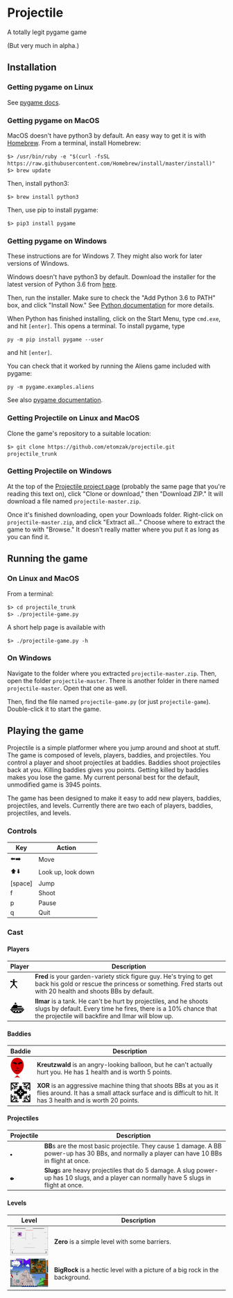 # Projectile

A totally legit pygame game

(But very much in alpha.)

## Installation

### Getting pygame on Linux

See [pygame docs](http://www.pygame.org/wiki/GettingStarted).

### Getting pygame on MacOS

MacOS doesn't have python3 by default. An easy way to get it is with
[Homebrew](https://brew.sh/). From a terminal, install Homebrew:

```
$> /usr/bin/ruby -e "$(curl -fsSL https://raw.githubusercontent.com/Homebrew/install/master/install)"
$> brew update
```

Then, install python3:

```
$> brew install python3
```

Then, use pip to install pygame:

```
$> pip3 install pygame
```

### Getting pygame on Windows

These instructions are for Windows 7.
They might also work for later versions of Windows.

Windows doesn't have python3 by default.
Download the installer for the latest version of Python 3.6 from [here](https://www.python.org/downloads/).

Then, run the installer.
Make sure to check the "Add Python 3.6 to PATH" box, and click "Install Now."
See [Python documentation](https://docs.python.org/3/using/windows.html#installation-steps) for more details.

When Python has finished installing, click on the Start Menu, type `cmd.exe`, and hit `[enter]`.
This opens a terminal.
To install pygame, type

```
py -m pip install pygame --user
```

and hit `[enter]`.

You can check that it worked by running the Aliens game included with pygame:

```
py -m pygame.examples.aliens
```

See also [pygame documentation](http://pygame.org/wiki/GettingStarted#Windows%20installation).

### Getting Projectile on Linux and MacOS

Clone the game's repository to a suitable location:

```
$> git clone https://github.com/etomzak/projectile.git projectile_trunk
```

### Getting Projectile on Windows

At the top of the [Projectile project page](https://github.com/etomzak/projectile) (probably the same page that you're reading this text on), click "Clone or download," then "Download ZIP."
It will download a file named `projectile-master.zip`.

Once it's finished downloading, open your Downloads folder.
Right-click on `projectile-master.zip`, and click "Extract all..."
Choose where to extract the game to with "Browse."
It doesn't really matter where you put it as long as you can find it.

## Running the game

### On Linux and MacOS

From a terminal:

```
$> cd projectile_trunk
$> ./projectile-game.py
```

A short help page is available with

```
$> ./projectile-game.py -h
```

### On Windows

Navigate to the folder where you extracted `projectile-master.zip`.
Then, open the folder `projectile-master`.
There is another folder in there named `projectile-master`.
Open that one as well.

Then, find the file named `projectile-game.py` (or just `projectile-game`).
Double-click it to start the game.

## Playing the game

Projectile is a simple platformer where you jump around and shoot at stuff.
The game is composed of levels, players, baddies, and projectiles.
You control a player and shoot projectiles at baddies.
Baddies shoot projectiles back at you.
Killing baddies gives you points.
Getting killed by baddies makes you lose the game.
My current personal best for the default, unmodified game is 3945 points.

The game has been designed to make it easy to add new players, baddies, projectiles, and levels.
Currently there are two each of players, baddies, projectiles, and levels.

### Controls

| Key | Action |
|-----|--------|
|:arrow_left::arrow_right:| Move |
|:arrow_up::arrow_down:   | Look up, look down |
| [space] | Jump  |
| f       | Shoot |
| p       | Pause |
| q       | Quit  |

### Cast

#### Players

| Player | Description |
|--------|-------------|
| ![Fred](/Images/Fred_neutral.png) | **Fred** is your garden-variety stick figure guy. He's trying to get back his gold or rescue the princess or something. Fred starts out with 20 health and shoots BBs by default. |
| ![Ilmar](/Images/Ilmar_stand_straight.png) | **Ilmar** is a tank. He can't be hurt by projectiles, and he shoots slugs by default. Every time he fires, there is a 10% chance that the projectile will backfire and Ilmar will blow up. |

#### Baddies

| Baddie | Description |
|--------|-------------|
| ![Kreutzwald](Images/Kreutzwald_move_00.png) | **Kreutzwald** is an angry-looking balloon, but he can't actually hurt you. He has 1 health and is worth 5 points. |
| ![XOR](Images/XOR_move_00.png) | **XOR** is an aggressive machine thing that shoots BBs at you as it flies around. It has a small attack surface and is difficult to hit. It has 3 health and is worth 20 points. |

#### Projectiles

| Projectile | Description |
|------------|-------------|
| ![BB](Images/BB.png) | **BB**s are the most basic projectile. They cause 1 damage. A BB power-up has 30 BBs, and normally a player can have 10 BBs in flight at once.
| ![Slug](Images/Slug.png) | **Slug**s are heavy projectiles that do 5 damage. A slug power-up has 10 slugs, and a player can normally have 5 slugs in flight at once. |

#### Levels

| Level | Description |
|-------|-------------|
| <img src="Images/Level_Zero.png" width="100" alt="Zero"> | **Zero** is a simple level with some barriers. |
| <img src="Images/BigRock.png" width="100" alt="Big Rock"> | **BigRock** is a hectic level with a picture of a big rock in the background. |
